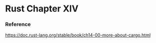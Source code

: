 # Rust Chapter XIV


### Reference

https://doc.rust-lang.org/stable/book/ch14-00-more-about-cargo.html